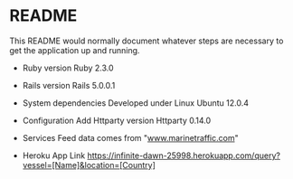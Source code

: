 # README

This README would normally document whatever steps are necessary to get the
application up and running.

* Ruby version
  Ruby 2.3.0

* Rails version
  Rails 5.0.0.1

* System dependencies
  Developed under Linux Ubuntu 12.0.4 

* Configuration
  Add Httparty version
  Httparty 0.14.0

* Services 
  Feed data comes from "www.marinetraffic.com"

* Heroku App Link
  https://infinite-dawn-25998.herokuapp.com/query?vessel=[Name]&location=[Country] 
